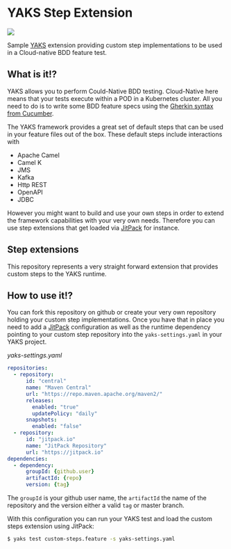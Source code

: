 # YAKS Step Extension

[![](https://jitpack.io/v/citrusframework/yaks-step-extension.svg)](https://jitpack.io/#citrusframework/yaks-step-extension)

Sample [YAKS](https://github.com/citrusframework/yaks) extension providing custom step implementations to be used in a 
Cloud-native BDD feature test.

## What is it!?

YAKS allows you to perform Could-Native BDD testing. Cloud-Native here means that your tests execute within a POD in a 
Kubernetes cluster. All you need to do is to write some BDD feature specs using the [Gherkin syntax from Cucumber](https://cucumber.io/docs/gherkin/).

The YAKS framework provides a great set of default steps that can be used in your feature files out of the box. These default 
steps include interactions with

* Apache Camel
* Camel K
* JMS
* Kafka
* Http REST
* OpenAPI
* JDBC

However you might want to build and use your own steps in order to extend the framework capabilities with your very own needs. Therefore
you can use step extensions that get loaded via [JitPack](https://jitpack.io/) for instance.

## Step extensions

This repository represents a very straight forward extension that provides custom steps to the YAKS runtime.

## How to use it!?

You can fork this repository on github or create your very own repository holding your custom step implementations. Once you have that in place you need to add
a [JitPack](https://jitpack.io/) configuration as well as the runtime dependency pointing to your custom step repository into the `yaks-settings.yaml` in your YAKS project.

_yaks-settings.yaml_
```yaml
repositories:
  - repository:
      id: "central"
      name: "Maven Central"
      url: "https://repo.maven.apache.org/maven2/"
      releases:
        enabled: "true"
        updatePolicy: "daily"
      snapshots:
        enabled: "false"
  - repository:
      id: "jitpack.io"
      name: "JitPack Repository"
      url: "https://jitpack.io"
dependencies:
  - dependency:
      groupId: {github.user}
      artifactId: {repo}
      version: {tag}
```

The `groupId` is your github user name, the `artifactId` the name of the repository and the version either a valid `tag` or master branch.

With this configuration you can run your YAKS test and load the custom steps extension using JitPack:

```bash
$ yaks test custom-steps.feature -s yaks-settings.yaml
```
